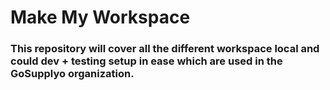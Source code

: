 # Make My Workspace

### This repository will cover all the different workspace local and could dev + testing setup in ease which are used in the GoSupplyo organization.
